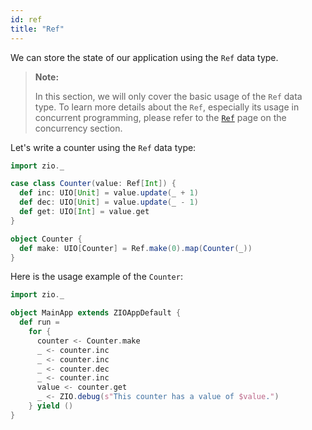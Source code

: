 ```yaml
---
id: ref 
title: "Ref"
---
```


We can store the state of our application using the `Ref` data type.

> **Note:**
> 
> In this section, we will only cover the basic usage of the `Ref` data type. To learn more details about the `Ref`, especially its usage in concurrent programming, please refer to the [`Ref`](../concurrency/ref.md) page on the concurrency section.

Let's write a counter using the `Ref` data type:

```scala mdoc:silent
import zio._

case class Counter(value: Ref[Int]) {
  def inc: UIO[Unit] = value.update(_ + 1)
  def dec: UIO[Unit] = value.update(_ - 1)
  def get: UIO[Int] = value.get
}

object Counter {
  def make: UIO[Counter] = Ref.make(0).map(Counter(_))
}
```

Here is the usage example of the `Counter`:

```scala mdoc:compile-only
import zio._

object MainApp extends ZIOAppDefault {
  def run =
    for {
      counter <- Counter.make
      _ <- counter.inc
      _ <- counter.inc
      _ <- counter.dec
      _ <- counter.inc
      value <- counter.get
      _ <- ZIO.debug(s"This counter has a value of $value.")
    } yield ()
}
```
